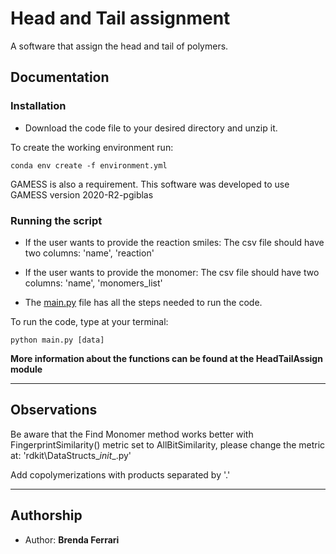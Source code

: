# Head and Tail assignment 

A software that assign the head and tail of polymers.

## Documentation

### **Installation**

* Download the code file to your desired directory and unzip it.

To create the working environment run:


```
conda env create -f environment.yml
```

GAMESS is also a requirement. This software was developed to use GAMESS version 2020-R2-pgiblas

### **Running the script**

* If the user wants to provide the reaction smiles: The csv file should have two columns: 'name', 'reaction'

* If the user wants to provide the monomer: The csv file should have two columns: 'name', 'monomers_list'

* The [main.py](main.py) file has all the steps needed to run the code.

To run the code, type at your terminal:

```
python main.py [data]
```

**More information about the functions can be found at the HeadTailAssign module**

---
## Observations

Be aware that the Find Monomer method works better with FingerprintSimilarity() metric set to AllBitSimilarity, please change the metric at: 'rdkit\DataStructs\__init__.py'

Add copolymerizations with products separated by '.'

---
## Authorship


* Author: **Brenda Ferrari** 

